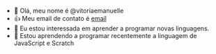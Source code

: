 - 👋 Olá, meu nome é @vitoriaemanuelle
- 👍 Meu email de contato é [email](vitoria.emanuelle.silva@escola.pr.gov.br)
- 👀 Eu estou interessada em aprender a programar novas linguagens.
- 🌱 Estou aprendendo a programar recentemente a linguagem de JavaScript e Scratch
